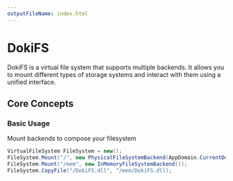 ```yaml
---
outputFileName: index.html
---
```


# DokiFS

DokiFS is a virtual file system that supports multiple backends. It allows you to mount different types of storage systems and interact with them using a unified interface.

## Core Concepts

### Basic Usage

Mount backends to compose your filesystem
```csharp
VirtualFileSystem FileSystem = new();
FileSystem.Mount("/", new PhysicalFileSystemBackend(AppDomain.CurrentDomain.BaseDirectory));
FileSystem.Mount("/mem", new InMemoryFileSystemBackend());
FileSystem.CopyFile("/DokiFS.dll", "/mem/DokiFS.dll);
```
